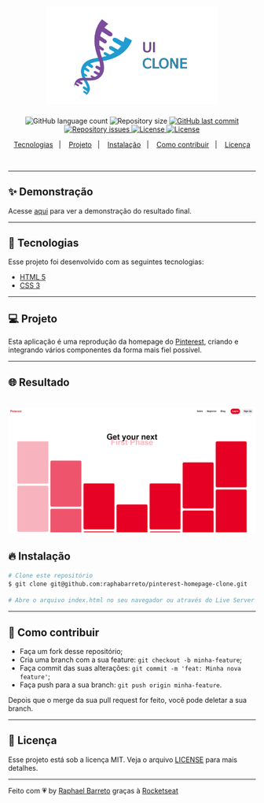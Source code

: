 <h1 align="center">
  <img alt="UI Clone" title="#delicinha" src=".github/ui-clone.png" width="350px" />
  <br/>
</h1>

<p align="center">
  <img alt="GitHub language count" src="https://img.shields.io/github/languages/count/raphabarreto/pinterest-homepage-clone">

  <img alt="Repository size" src="https://img.shields.io/github/repo-size/raphabarreto/pinterest-homepage-clone">

  <a href="https://github.com/raphabarreto/pinterest-homepage-clone/commits/master">
    <img alt="GitHub last commit" src="https://img.shields.io/github/last-commit/raphabarreto/pinterest-homepage-clone">
  </a>

  <a href="https://github.com/raphabarreto/pinterest-homepage-clone/issues">
    <img alt="Repository issues" src="https://img.shields.io/github/issues/raphabarreto/pinterest-homepage-clone">
  </a>

  <a href="https://github.com/raphabarreto/pinterest-homepage-clone/blob/master/LICENSE.md">
    <img alt="License" src="https://img.shields.io/badge/license-MIT-brightgreen">
  <a>

  <a href="https://app.netlify.com/sites/pinterest-homepage-clone-raphaelbarreto/deploys">
    <img alt="License" src="https://api.netlify.com/api/v1/badges/4d73975b-ef60-4539-88dc-8924d6161bb5/deploy-status">
  <a>
</p>


<p align="center">
  <a href="#-tecnologias">Tecnologias</a>&nbsp;&nbsp;&nbsp;|&nbsp;&nbsp;&nbsp;
  <a href="#-projeto">Projeto</a>&nbsp;&nbsp;&nbsp;|&nbsp;&nbsp;&nbsp;
  <a href="#-instalação">Instalação</a>&nbsp;&nbsp;&nbsp;|&nbsp;&nbsp;&nbsp;
  <a href="#-instalação">Como contribuir</a>&nbsp;&nbsp;&nbsp;|&nbsp;&nbsp;&nbsp;
  <a href="#-licença">Licença</a>
</p>

<br>


---

## ✨ Demonstração
<p >Acesse <a href="https://pinterest-homepage-clone.raphabarreto.com.br/">aqui</a> para ver a demonstração do resultado final.</p>

---

## 🚀 Tecnologias

Esse projeto foi desenvolvido com as seguintes tecnologias:

- [HTML 5](https://developer.mozilla.org/pt-BR/docs/Web/HTML/HTML5)
- [CSS 3](https://developer.mozilla.org/pt-BR/docs/Web/CSS)

---
## 💻 Projeto
Esta aplicação é uma reprodução da homepage do [Pinterest](https://br.pinterest.com/), criando e integrando vários componentes da forma mais fiel possível.

---

## 🌐 Resultado
<h1 align="center">
    <img alt="Pinterest Clone" title="#delicinha" src=".github/pinterest-homepage-clone.gif" />
</h1>

## 🔥 Instalação

```bash
# Clone este repositório
$ git clone git@github.com:raphabarreto/pinterest-homepage-clone.git

# Abre o arquivo index.html no seu navegador ou através do Live Server do Visual Studio Code
```
---
## 🤔 Como contribuir

- Faça um fork desse repositório;
- Cria uma branch com a sua feature: `git checkout -b minha-feature`;
- Faça commit das suas alterações: `git commit -m 'feat: Minha nova feature'`;
- Faça push para a sua branch: `git push origin minha-feature`.

Depois que o merge da sua pull request for feito, você pode deletar a sua branch.

---


## 🧾 Licença

Esse projeto está sob a licença MIT. Veja o arquivo [LICENSE](LICENSE.md) para mais detalhes.

---

Feito com 💗 by [Raphael Barreto](https://bit.ly/contato-linkedin) graças à [Rocketseat](https://www.youtube.com/watch?v=XdqD8qi44Cg)
